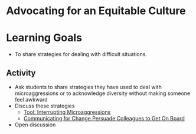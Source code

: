 # Advocating for an Equitable Culture

# Learning Goals
+ To share strategies for dealing with difficult situations.

## Activity
+ Ask students to share strategies they have used to deal with microaggressions or to acknowledge diversity without making someone feel awkward
+ Discuss these strategies
  + [Tool: Interrupting Microaggressions](http://ucop.edu/academic-personnel-programs//_files/seminars/Tool_Interrupt_Microaggressions.pdf)
  + [Communicating for Change Persuade Colleagues to Get On Board](https://www.ncwit.org/sites/default/files/resources/communicatingforchange_02202013.pdf)
+ Open discussion
